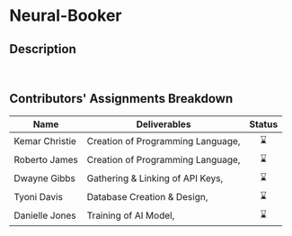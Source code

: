 # Neural-Booker

## Description

<br>

## Contributors' Assignments Breakdown

| Name           | Deliverables                                       | Status |
|----------------|----------------------------------------------------|:------:|
| Kemar Christie | Creation of Programming Language,                  |   ⌛   |
| Roberto James | Creation of Programming Language,                   |   ⌛   |
| Dwayne Gibbs | Gathering & Linking of API Keys,                                                     |   ⌛   |
| Tyoni Davis | Database Creation & Design,                                                      |   ⌛   |
| Danielle Jones | Training of AI Model,                                                   |   ⌛   |

